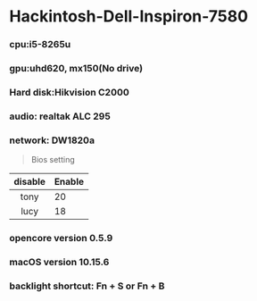 # Hackintosh-Dell-Inspiron-7580

### cpu:i5-8265u

### gpu:uhd620, mx150(No drive)

### Hard disk:Hikvision C2000

### audio: realtak ALC 295

### network: DW1820a

> Bios setting

disable | Enable |
:-:|:-|
tony|20|
lucy|18|

### opencore version 0.5.9

### macOS version 10.15.6

### backlight shortcut: Fn + S or Fn + B
